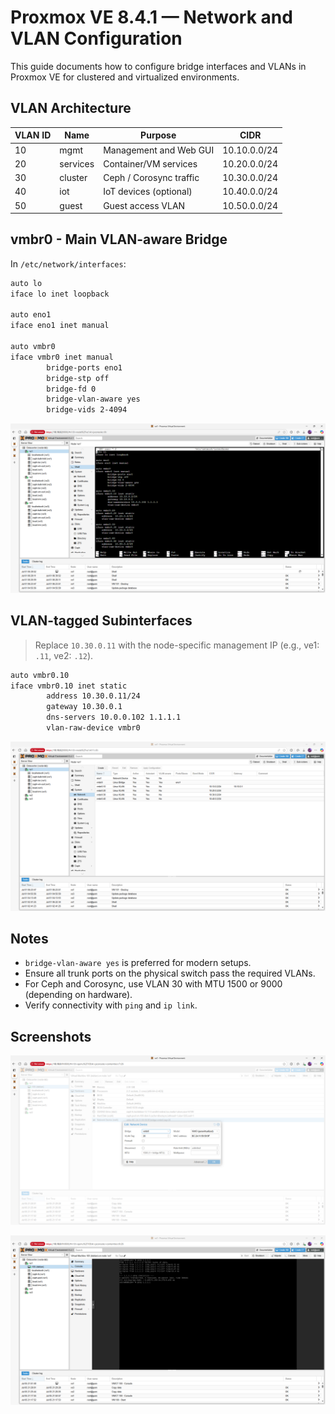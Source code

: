 # Proxmox VE 8.4.1 — Network and VLAN Configuration

This guide documents how to configure bridge interfaces and VLANs in Proxmox VE for clustered and virtualized environments.

## VLAN Architecture

| VLAN ID | Name      | Purpose                  | CIDR           |
|---------|-----------|--------------------------|----------------|
| 10      | mgmt      | Management and Web GUI   | 10.10.0.0/24   |
| 20      | services  | Container/VM services    | 10.20.0.0/24   |
| 30      | cluster   | Ceph / Corosync traffic  | 10.30.0.0/24   |
| 40      | iot       | IoT devices (optional)   | 10.40.0.0/24   |
| 50      | guest     | Guest access VLAN        | 10.50.0.0/24   |

## vmbr0 - Main VLAN-aware Bridge

In `/etc/network/interfaces`:

```bash
auto lo
iface lo inet loopback

auto eno1
iface eno1 inet manual

auto vmbr0
iface vmbr0 inet manual
        bridge-ports eno1
        bridge-stp off
        bridge-fd 0
        bridge-vlan-aware yes
        bridge-vids 2-4094
```

![Proxmox Ve1 Network Interfaces](/proxmox/8.4.1/bare-metal/assets/screenshots/proxmox-ve1-network-interfaces.png)

## VLAN-tagged Subinterfaces 

> Replace `10.30.0.11` with the node-specific management IP (e.g., ve1: `.11`, ve2: `.12`).

```bash
auto vmbr0.10
iface vmbr0.10 inet static
        address 10.30.0.11/24
        gateway 10.30.0.1
        dns-servers 10.0.0.102 1.1.1.1
        vlan-raw-device vmbr0
```

![Proxmox Ve1 Network Vmbr0](/proxmox/8.4.1/bare-metal/assets/screenshots/proxmox-ve1-network-vmbr0.png)

## Notes

- `bridge-vlan-aware yes` is preferred for modern setups.
- Ensure all trunk ports on the physical switch pass the required VLANs.
- For Ceph and Corosync, use VLAN 30 with MTU 1500 or 9000 (depending on hardware).
- Verify connectivity with `ping` and `ip link`.


## Screenshots

![Proxmox Network Vlan Tags](/proxmox/8.4.1/bare-metal/assets/screenshots/proxmox-network-vlan-tags.png)

![Proxmox Network Vlan Ping](/proxmox/8.4.1/bare-metal/assets/screenshots/proxmox-network-vlan-ping.png)
